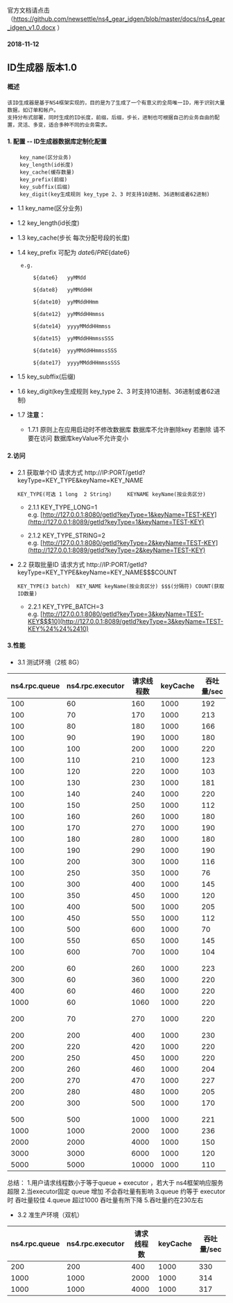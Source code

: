 官方文档请点击
（https://github.com/newsettle/ns4_gear_idgen/blob/master/docs/ns4_gear_idgen_v1.0.docx ）

#### 2018-11-12
 ## ID生成器 版本1.0
 #### 概述
 
    该ID生成器是基于NS4框架实现的，目的是为了生成了一个有意义的全局唯一ID，用于识别大量数据，如订单和帐户。
    支持分布式部署，同时生成的ID长度，前缀，后缀，步长，进制也可根据自己的业务自由的配置，灵活、多变，适合多种不同的业务需求。
 
 #### 1. 配置 -- ID生成器数据库定制化配置 
        
        key_name(区分业务) 
        key_length(id长度) 
        key_cache(缓存数量) 
        key_prefix(前缀) 
        key_subffix(后缀) 
        key_digit(key生成规则 key_type 2、3 时支持10进制、36进制或者62进制)
        
*  1.1 key_name(区分业务)
    
*  1.2 key_length(id长度) 
    
*  1.3 key_cache(步长 每次分配号段的长度) 
    
*  1.4 key_prefix 可配为 ${date6} / PRE${date6}
    
        e.g. 
         
            ${date6}   yyMMdd
        
            ${date8}   yyMMddHH
        
            ${date10}  yyMMddHHmm
        
            ${date12}  yyMMddHHmmss
        
            ${date14}  yyyyMMddHHmmss
        
            ${date15}  yyMMddHHmmssSSS
        
            ${date16}  yyyMMddHHmmssSSS
        
            ${date17}  yyyyMMddHHmmssSSS
    
*  1.5 key_subffix(后缀) 
    
*  1.6 key_digit(key生成规则 key_type 2、3 时支持10进制、36进制或者62进制)
    
*  1.7 **注意：**   
    *  1.7.1 原则上在应用启动时不修改数据库
          数据库不允许删除key 若删除 请不要在访问
          数据库keyValue不允许变小
            
     
    
 #### 2.访问

*   2.1 获取单个ID 请求方式 http://IP:PORT/getId?keyType=KEY_TYPE&keyName=KEY_NAME    
     
        KEY_TYPE(可选 1 long  2 String)     KEYNAME keyName(按业务区分)
    
    *   2.1.1 KEY_TYPE_LONG=1    
    e.g.   [http://127.0.0.1:8080/getId?keyType=1&keyName=TEST-KEY](http://127.0.0.1:8089/getId?keyType=1&keyName=TEST-KEY)
       
    *   2.1.2 KEY_TYPE_STRING=2  
    e.g.   [http://127.0.0.1:8080/getId?keyType=2&keyName=TEST-KEY](http://127.0.0.1:8089/getId?keyType=2&keyName=TEST-KEY)
         
*   2.2 获取批量ID 请求方式 http://IP:PORT/getId?keyType=KEY_TYPE&keyName=KEY_NAME$$$COUNT  

        KEY_TYPE(3 batch)  KEY_NAME keyName(按业务区分) $$$(分隔符) COUNT(获取ID数量)
    
    *   2.2.1 KEY_TYPE_BATCH=3  
    e.g.   [http://127.0.0.1:8080/getId?keyType=3&keyName=TEST-KEY$$$10](http://127.0.0.1:8089/getId?keyType=3&keyName=TEST-KEY%24%24%2410)
      
 #### 3.性能

*   3.1 测试环境（2核 8G）
    
| ns4.rpc.queue | ns4.rpc.executor| 请求线程数 | keyCache | 吞吐量/sec  | 
|---------------|-----------------|----------|----------|---------|
| 100           | 60              | 160      | 1000     | 192     |
| 100           | 70              | 170      | 1000     | 213     |
| 100           | 80              | 180      | 1000     | 166     |
| 100           | 90              | 190      | 1000     | 180     |
| 100           | 100             | 200      | 1000     | 220     |
| 100           | 110             | 210      | 1000     | 123     | 
| 100           | 120             | 220      | 1000     | 103     | 
| 100           | 130             | 230      | 1000     | 181     | 
| 100           | 140             | 240      | 1000     | 220     | 
| 100           | 150             | 250      | 1000     | 112     | 
| 100           | 160             | 260      | 1000     | 180     | 
| 100           | 170             | 270      | 1000     | 190     | 
| 100           | 180             | 280      | 1000     | 180     | 
| 100           | 190             | 290      | 1000     | 190     | 
| 100           | 200             | 300      | 1000     | 116     | 
| 100           | 250             | 350      | 1000     | 76      | 
| 100           | 300             | 400      | 1000     | 145     | 
| 100           | 350             | 450      | 1000     | 120     | 
| 100           | 400             | 500      | 1000     | 205     | 
| 100           | 450             | 550      | 1000     | 112     | 
| 100           | 500             | 600      | 1000     | 70      | 
| 100           | 550             | 650      | 1000     | 145     | 
| 100           | 600             | 700      | 1000     | 104     | 
|               |                 |          |          |         | 
|               |                 |          |          |         | 
| 200           | 60              | 260      | 1000     | 223     |
| 300           | 60              | 360      | 1000     | 220     |
| 400           | 60              | 460      | 1000     | 220     |
| 1000          | 60              | 1060     | 1000     | 220     |
|               |                 |          |          |         |
|               |                 |          |          |         |
| 200           | 70              | 270      | 1000     | 220     |
|               |                 |          |          |         |
|               |                 |          |          |         |
| 200           | 200             | 400      | 1000     | 230     |
| 200           | 220             | 420      | 1000     | 220     |
| 200           | 250             | 450      | 1000     | 220     |
| 200           | 260             | 460      | 1000     | 204     |
| 200           | 270             | 470      | 1000     | 227     | 
| 200           | 280             | 480      | 1000     | 205     | 
| 200           | 300             | 500      | 1000     | 170     | 
|               |                 |          |          |         |
|               |                 |          |          |         |
| 500           | 500             | 1000     | 1000     | 221     |
| 1000          | 1000            | 2000     | 1000     | 236     |
| 2000          | 2000            | 4000     | 1000     | 150     |
| 3000          | 3000            | 6000     | 1000     | 120     |
| 5000          | 5000            | 10000    | 1000     | 110     |

总结：
    1.用户请求线程数小于等于queue + executor ，若大于 ns4框架响应服务超限
    2.当executor固定 queue 增加 不会吞吐量有影响
    3.queue 约等于 executor时 吞吐量较佳
    4.queue 超过1000 吞吐量有所下降
    5.吞吐量约在230左右
    
*   3.2 准生产环境（双机）
    
| ns4.rpc.queue | ns4.rpc.executor| 请求线程数 | keyCache | 吞吐量/sec  | 
|---------------|-----------------|----------|----------|---------|
| 200           | 200             | 400      | 1000     | 330     |
| 1000          | 1000            | 2000     | 1000     | 314     |
| 1000          | 1000            | 4000     | 1000     | 317     |
